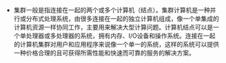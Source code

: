 - 集群一般是指连接在一起的两个或多个计算机（结点）。集群计算机是一种并行或分布式处理系统，由很多连接在一起的独立计算机组成，像一个单集成的计算机资源一样协同工作，主要用来解决大型计算问题。计算机结点可以是一个单处理器或多处理器的系统，拥有内存、I/O设备和操作系统。连接在一起的计算机集群对用户和应用程序来说像一个单一的系统，这样的系统可以提供一种价格合理的且可获得所需性能和快速而可靠的服务的解决方案。